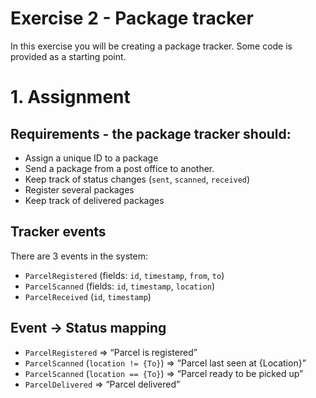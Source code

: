 # Exercise 2 - Package tracker

In this exercise you will be creating a package tracker. Some code is provided as a starting point.

# 1. Assignment

## Requirements - the package tracker should:
- Assign a unique ID to a package
- Send a package from a post office to another.
- Keep track of status changes (`sent`, `scanned`, `received`)
- Register several packages
- Keep track of delivered packages

## Tracker events
There are 3 events in the system:
- `ParcelRegistered` (fields: `id`, `timestamp`, `from`, `to`)
- `ParcelScanned` (fields: `id`, `timestamp`, `location`)
- `ParcelReceived` (`id`, `timestamp`)

## Event -> Status mapping
- `ParcelRegistered` => “Parcel is registered”
- `ParcelScanned` (`location != {To}`) => “Parcel last seen at {Location}”
- `ParcelScanned` (`location == {To}`) => “Parcel ready to be picked up”
- `ParcelDelivered` => “Parcel delivered”
